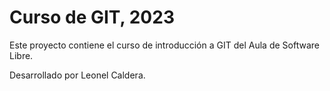 # Curso de GIT, 2023

Este proyecto contiene el curso de introducción a GIT del Aula de Software Libre.

Desarrollado por Leonel Caldera.
